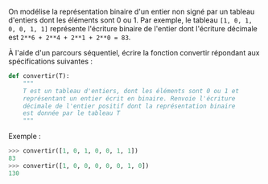 On modélise la représentation binaire d'un entier non signé par un tableau d'entiers dont
les éléments sont 0 ou 1. Par exemple, le tableau `[1, 0, 1, 0, 0, 1, 1]` représente
l'écriture binaire de l'entier dont l'écriture décimale est
`2**6 + 2**4 + 2**1 + 2**0 = 83`.

À l'aide d'un parcours séquentiel, écrire la fonction convertir répondant aux
spécifications suivantes :

```python
def convertir(T):
    """
    T est un tableau d'entiers, dont les éléments sont 0 ou 1 et
    représentant un entier écrit en binaire. Renvoie l'écriture
    décimale de l'entier positif dont la représentation binaire
    est donnée par le tableau T
    """
```
Exemple :
```python
>>> convertir([1, 0, 1, 0, 0, 1, 1])
83
>>> convertir([1, 0, 0, 0, 0, 0, 1, 0])
130
```